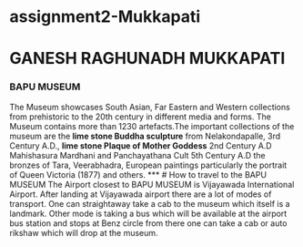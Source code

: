 # assignment2-Mukkapati
# GANESH RAGHUNADH MUKKAPATI
### BAPU MUSEUM
The Museum showcases South Asian, Far Eastern and Western collections from prehistoric to the 20th century in different media and forms. The Museum contains more than 1230 artefacts.The important collections of the museum are the **lime stone Buddha sculpture** from Nelakondapalle, 3rd Century A.D., **lime stone Plaque of Mother Goddess** 2nd Century A.D Mahishasura Mardhani and Panchayathana Cult 5th Century A.D the bronzes of Tara, Veerabhadra, European paintings particularly the portrait of Queen Victoria (1877) and others.
*** # How to travel to the BAPU MUSEUM
The Airport closest to BAPU MUSEUM is Vijayawada International Airport.
After landing at Vijayawada airport there are a lot of modes of transport.
One can straightaway take a cab to the museum which itself is a landmark.
Other mode is taking a bus which will be available at the airport bus station and stops at Benz circle from there one can take a cab or auto rikshaw which will drop at the museum.